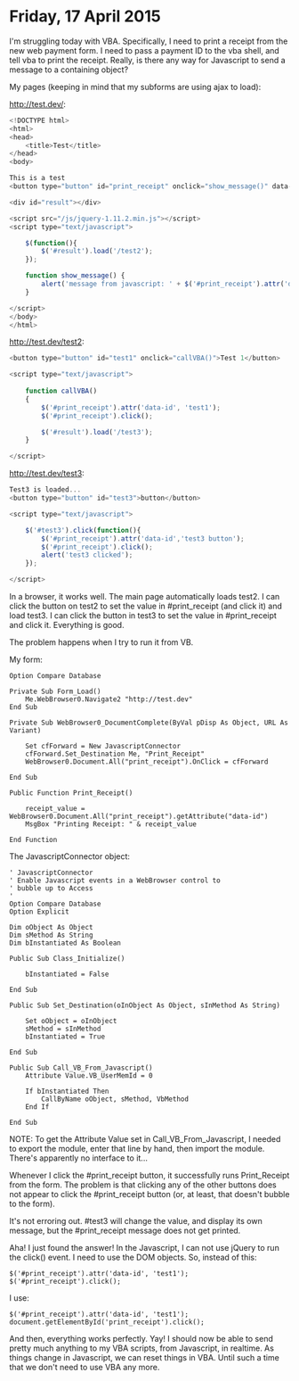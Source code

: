 Friday, 17 April 2015
=====================
I'm struggling today with VBA. Specifically, I need to print a receipt from the new web payment form. I need to pass a payment ID to the vba shell, and tell vba to print the receipt. Really, is there any way for Javascript to send a message to a containing object?

My pages (keeping in mind that my subforms are using ajax to load):

http://test.dev/:

```js
<!DOCTYPE html>
<html>
<head>
    <title>Test</title>
</head>
<body>

This is a test
<button type="button" id="print_receipt" onclick="show_message()" data-id="">Receipt button</button>

<div id="result"></div>

<script src="/js/jquery-1.11.2.min.js"></script>
<script type="text/javascript">

    $(function(){
        $('#result').load('/test2');
    });

    function show_message() {
        alert('message from javascript: ' + $('#print_receipt').attr('data-id'));
    }

</script>
</body>
</html>
```

http://test.dev/test2:

```js
<button type="button" id="test1" onclick="callVBA()">Test 1</button>

<script type="text/javascript">
    
    function callVBA()
    {
        $('#print_receipt').attr('data-id', 'test1');
        $('#print_receipt').click();

        $('#result').load('/test3');
    }

</script>
```

http://test.dev/test3:

```js
Test3 is loaded...
<button type="button" id="test3">button</button>

<script type="text/javascript">    

    $('#test3').click(function(){
        $('#print_receipt').attr('data-id','test3 button');
        $('#print_receipt').click();
        alert('test3 clicked');
    });

</script>
```

In a browser, it works well. The main page automatically loads test2. I can click the button on test2 to set the value in #print_receipt (and click it) and load test3. I can click the button in test3 to set the value in #print_receipt and click it. Everything is good.

The problem happens when I try to run it from VB.

My form:

```
Option Compare Database

Private Sub Form_Load()
    Me.WebBrowser0.Navigate2 "http://test.dev"
End Sub

Private Sub WebBrowser0_DocumentComplete(ByVal pDisp As Object, URL As Variant)
    
    Set cfForward = New JavascriptConnector
    cfForward.Set_Destination Me, "Print_Receipt"
    WebBrowser0.Document.All("print_receipt").OnClick = cfForward
    
End Sub

Public Function Print_Receipt()

    receipt_value = WebBrowser0.Document.All("print_receipt").getAttribute("data-id")
    MsgBox "Printing Receipt: " & receipt_value
    
End Function
```

The JavascriptConnector object:

```
' JavascriptConnector
' Enable Javascript events in a WebBrowser control to
' bubble up to Access
'
Option Compare Database
Option Explicit

Dim oObject As Object
Dim sMethod As String
Dim bInstantiated As Boolean

Public Sub Class_Initialize()

    bInstantiated = False
  
End Sub

Public Sub Set_Destination(oInObject As Object, sInMethod As String)

    Set oObject = oInObject
    sMethod = sInMethod
    bInstantiated = True
  
End Sub

Public Sub Call_VB_From_Javascript()
    Attribute Value.VB_UserMemId = 0
    
    If bInstantiated Then
        CallByName oObject, sMethod, VbMethod
    End If
  
End Sub
```

NOTE: To get the Attribute Value set in Call_VB_From_Javascript, I needed to export the module, enter that line by hand, then import the module. There's apparently no interface to it...

Whenever I click the #print_receipt button, it successfully runs Print_Receipt from the form. The problem is that clicking any of the other buttons does not appear to click the #print_receipt button (or, at least, that doesn't bubble to the form).

It's not erroring out. #test3 will change the value, and display its own message, but the #print_receipt message does not get printed.

Aha! I just found the answer! In the Javascript, I can not use jQuery to run the click() event. I need to use the DOM objects. So, instead of this:

    $('#print_receipt').attr('data-id', 'test1');
    $('#print_receipt').click();

I use:

    $('#print_receipt').attr('data-id', 'test1');
    document.getElementById('print_receipt').click();

And then, everything works perfectly. Yay! I should now be able to send pretty much anything to my VBA scripts, from Javascript, in realtime. As things change in Javascript, we can reset things in VBA. Until such a time that we don't need to use VBA any more.



